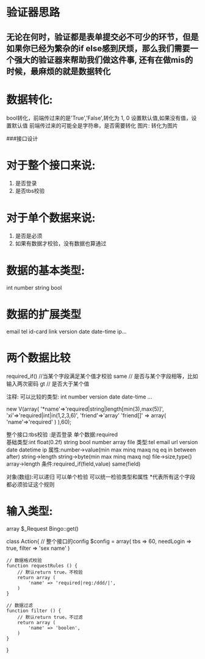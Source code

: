 # 验证器思路
## 无论在何时，验证都是表单提交必不可少的环节，但是如果你已经为繁杂的if else感到厌烦，那么我们需要一个强大的验证器来帮助我们做这件事, 还有在做mis的时候，最麻烦的就是数据转化

数据转化:
===========
bool转化，前端传过来的是'True','False',转化为 1, 0
设置默认值,如果没有值，设置默认值
前端传过来的可能全是字符串，是否需要转化
图片: 转化为图片

###接口设计

对于整个接口来说:
===========
1. 是否登录
2. 是否tbs校验

对于单个数据来说:
===========
1. 是否是必须
2. 如果有数据才校验，没有数据也算通过

数据的基本类型:
===========
int number string bool

数据的扩展类型
===========
email tel id-card link version date date-time ip...

两个数据比较
=============
required_if()  //当某个字段满足某个值才校验
same  // 是否与某个字段相等，比如输入两次密码
gt    // 是否大于某个值

注释:
可以比较的类型: int number version date date-time ...

new V(array(
    '*name'=>'required|string|length[min(3),max(5)]',
    'xi'=>'required|int|in(1,2,3,6)',
    'friend'=>'array'
    'friend[]' => array(
        'name'=>'required'
    )
),60);

整个接口:tbs校验
        :是否登录
单个数据:required   
         基础类型:int float(0.2f) string bool number array file
         类型:tel email url version date datetime ip
         属性:number->value(min max minq maxq nq eq in between after)  string->length string->byte(min max minq maxq nq) file->size,type() array->length
         条件:required_if(field,value)  same(field)
         
对象(数组):可以递归  可以单个检验  可以统一检验类型和属性
*代表所有这个字段都必须验证这个规则


输入类型:
============================
array  $_Request  Bingo::get()


class Action{
	// 整个接口的config
	$config = array(
		tbs => 60,
		needLogin => true,
		filter => 'sex name'
	)

	// 数据格式校验
	function requestRules () {
		// 默认return true，不校验
		return array (
			'name' => 'required|reg:/ddd/|',
		)
	}

	// 数据过滤
	function filter () {
		// 默认return true，不过滤
		return array (
			'name' => 'boolen',
		)
	}
}